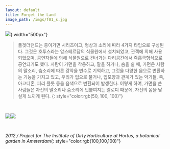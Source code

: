 ```yaml
---
layout: default
title: Forget the Land
image_path: /imgs/f01_s.jpg
---
```


![](/imgs/100small.jpg){:width="500px"}

> 폴겟더랜드는 종이가면 시리즈이고, 형상과 소리에 따라 4가지 타입으로 구성된다. 그것은 호투스라는 암스테르담의 식물원에서 설치되었고, 관객에 의해 사용되었으며, 공연자들에 의해 식물원으로 건너가는 다리공간에서 즉흥극형식으로 공연되기도 했다. 사람이 가면을 착용하고, 말을 하거나, 숨을 쉴 때, 가면은 사람의 말소리, 숨소리에 따른 강약을 변수로 기억하고, 그것을 다양한 음으로 변환하는 기능을 가지고 있고, 우리가 입으로 불거나, 입모양과 관계가 있는 악기들, 즉, 아코디혼, 피리 플룻 등을 음색으로 변환되어 발생한다. 이렇게 하여, 가면을 쓴 사람들은 자신의 말소리나 숨소리에 덧붙여지는 멜로디 때문에, 자신의 몸을 낯설게 느끼게 된다.
{: style="color:rgb(50, 100, 100)"}

<br/>

![](/imgs/0144_2012_07_11_dirty_art_department_photo_ernst_van_deursen.jpg)![](/imgs/0151_2012_07_11_dirty_art_department_photo_ernst_van_deursen-500x750.jpg)

<br/>

*2012 / Project for The Institute of Dirty Horticulture at Hortus, a botanical garden in Amsterdam*{: style="color:rgb(100,100,100)"}
